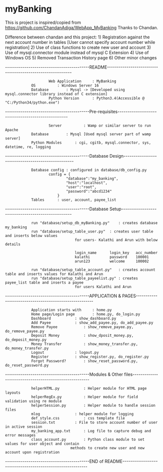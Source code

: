 # myBanking

This is project is inspired/copied from https://github.com/ChandanAdiga/WebApp_MyBanking
Thanks to Chandan.

Difference between chandan and this project:
	1) Registration against the next account number in tables [User cannot specify account number while registration]
	2) Use of class functions to create new user and account
	3) Use of mysql.connector module instead of mysql C Extension
	4) Use of Windows OS
	5) Removed Transaction History page
	6) Other minor changes
	
-------------------------------------------README------------------------------------------------------------

                		Web Application 	: MyBanking
				OS			: Windows Server 16
				Database		: Mysql -> [Developed using mysql.connector library instead of C extension] 
                		Python Version  	: Python3.4(Accessible @ "C:/Python34/python.exe")

-------------------------------------------Pre-requisites----------------------------------------------------

                		Server			: Wamp or similar server to run Apache 
				Database 		: Mysql [Used mysql server part of wamp server]
				Python Modules		: cgi, cgitb, mysql.connector, sys, datetime, re, logging
				
-------------------------------------------Database Design----------------------------------------------------

				Database config	: configured in database/db_config.py
						config = {
								"database":"my_banking",
								"host":"localhost",
								"user":"root",
								"password":"abcd1234"
							}
				Tables		: user, account, payee_list

-------------------------------------------Database Setup----------------------------------------------------

				run "database/setup_db_myBanking.py"	: creates database my_banking 
				run "database/setup_table_user.py"	: creates user table and inserts below values 
									for users- Kalathi and Arun with below details
															
									login_name 		login_key 	acc_number
									kalathi 		password 	100001
									arun123 		welcome 	100002
				
				run "database/setup_table_account.py"	: creates account table and inserts values for Kalathi and Arun
				run "database/setup_table_payeelist.py"	: creates payee_list table and inserts a payee 
									for users Kalathi and Arun
				
-------------------------------------------APPLICATION & PAGES--------------------------------------------------------
				
				Application starts with		: home.py
				Home page/Login page		: home.py, do_login.py
				Dashboard			: show_dashboard.py
				Add Payee			: show_add_payee.py, do_add_payee.py
				Remove Payee			: show_remove_payee.py, do_remove_payee.py
				Deposit Money			: show_dposit_money.py, do_deposit_money.py
				Money Transfer			: show_money_transfer.py, do_money_transfer.py
				Logout				: logout.py
				Register			: show_register.py, do_register.py
				Forgot Password?		: show_reset_password.py, do_reset_password.py
						
-------------------------------------------Modules & Other files--------------------------------------------------------

				helperHTML.py			: Helper module for HTML page layouts
				helperRegEx.py			: Helper module for field validation using re module
				helperSession.py		: Helper module to handle session files
				mlog				: helper module for logging
				def_style.css			: css template file
				session.txt			: File to store account number of user in active session
				my_banking_app.txt		: Log file to capture debug and error messages
				class_account.py		: Python class module to set values for user object and contain
								  methods to create new user and new account upon registration
												
-------------------------------------------END of README------------------------------------------------------------
